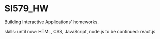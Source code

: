 # SI579_HW

Building Interactive Applications' homeworks.

skills: 
until now: HTML, CSS, JavaScript, node.js
to be continued: react.js
